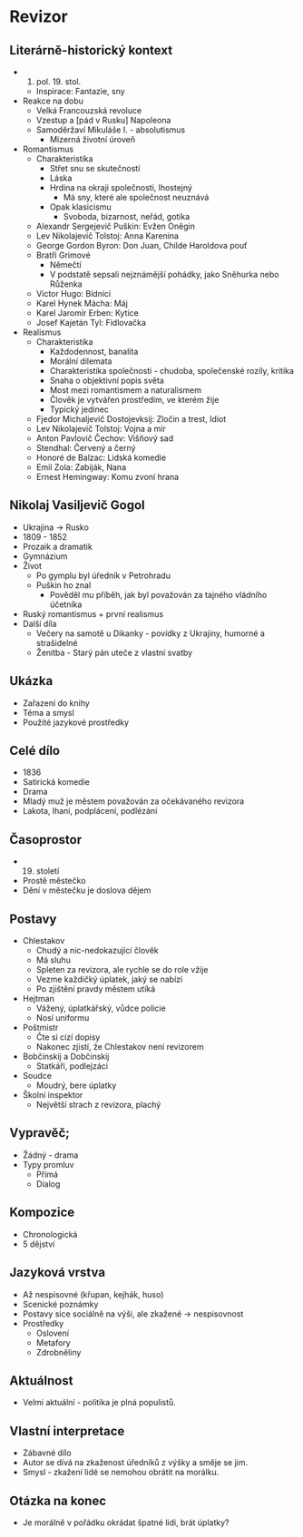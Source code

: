 # Revizor

## Literárně-historický kontext
- 1. pol. 19. stol.
    - Inspirace: Fantazie, sny
- Reakce na dobu
    - Velká Francouzská revoluce
    - Vzestup a [pád v Rusku] Napoleona
    - Samoděržaví Mikuláše I. - absolutismus
        - Mizerná životní úroveň
- Romantismus
    - Charakteristika
        - Střet snu se skutečností
        - Láska
        - Hrdina na okraji společnosti, lhostejný
            - Má sny, které ale společnost neuznává
        - Opak klasicismu
            - Svoboda, bizarnost, neřád, gotika
    - Alexandr Sergejevič Puškin: Evžen Oněgin
    - Lev Nikolajevič Tolstoj: Anna Karenina
    - George Gordon Byron: Don Juan, Childe Haroldova pouť
    - Bratři Grimové
        - Němečtí
        - V podstatě sepsali nejznámější pohádky, jako Sněhurka nebo Růženka
    - Victor Hugo: Bídníci
    - Karel Hynek Mácha: Máj
    - Karel Jaromír Erben: Kytice
    - Josef Kajetán Tyl: Fidlovačka
- Realismus
    - Charakteristika
        - Každodennost, banalita
        - Morální dilemata
        - Charakteristika společnosti - chudoba, společenské rozíly, kritika
        - Snaha o objektivní popis světa
        - Most mezi romantismem a naturalismem
        - Člověk je vytvářen prostředím, ve kterém žije
        - Typický jedinec
    - Fjedor Michaljevič Dostojevksij: Zločin a trest, Idiot
    - Lev Nikolajevič Tolstoj: Vojna a mír
    - Anton Pavlovič Čechov: Višňový sad
    - Stendhal: Červený a černý
    - Honoré de Balzac: Lidská komedie
    - Emil Zola: Zabiják, Nana
    - Ernest Hemingway: Komu zvoní hrana

## Nikolaj Vasiljevič Gogol
- Ukrajina -> Rusko
- 1809 - 1852
- Prozaik a dramatik
- Gymnázium
- Život
    - Po gymplu byl úředník v Petrohradu
    - Puškin ho znal
        - Pověděl mu příběh, jak byl považován za tajného vládního účetníka
- Ruský romantismus + první realismus
- Další díla
    - Večery na samotě u Dikanky - povídky z Ukrajiny, humorné a strašidelné
    - Ženitba - Starý pán uteče z vlastní svatby

## Ukázka
- Zařazení do knihy
- Téma a smysl
- Použité jazykové prostředky

## Celé dílo
- 1836
- Satirická komedie
- Drama
- Mladý muž je městem považován za očekávaného revizora
- Lakota, lhaní, podplácení, podlézání

## Časoprostor
- 19. století
- Prostě městečko
- Dění v městečku je doslova dějem

## Postavy
- Chlestakov
    - Chudý a nic-nedokazující člověk
    - Má sluhu
    - Spleten za revizora, ale rychle se do role vžije
    - Vezme každičký úplatek, jaký se nabízí
    - Po zjištění pravdy městem utíká
- Hejtman
    - Vážený, úplatkářský, vůdce policie
    - Nosí uniformu
- Poštmistr
    - Čte si cizí dopisy
    - Nakonec zjistí, že Chlestakov není revizorem
- Bobčinskij a Dobčinskij
    - Statkáři, podlejzáci
- Soudce
    - Moudrý, bere úplatky
- Školní inspektor
    - Největší strach z revizora, plachý

## Vypravěč;
- Žádný - drama
- Typy promluv
    - Přímá
    - Dialog

## Kompozice
- Chronologická
- 5 dějství

## Jazyková vrstva
- Až nespisovné (křupan, kejhák, huso)
- Scenické poznámky
- Postavy sice sociálně na výši, ale zkažené -> nespisovnost
- Prostředky
    - Oslovení
    - Metafory
    - Zdrobněliny

## Aktuálnost
- Velmi aktuální - politika je plná populistů.

## Vlastní interpretace
- Zábavné dílo
- Autor se dívá na zkaženost úředníků z výšky a směje se jim.
- Smysl - zkažení lidé se nemohou obrátit na morálku.

## Otázka na konec
- Je morálně v pořádku okrádat špatné lidi, brát úplatky?
